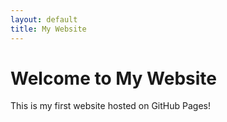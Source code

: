 ```yaml
---
layout: default
title: My Website
---
```


# Welcome to My Website

This is my first website hosted on GitHub Pages!
